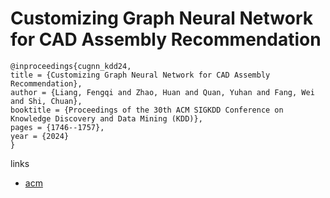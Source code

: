 # Customizing Graph Neural Network for CAD Assembly Recommendation

```
@inproceedings{cugnn_kdd24,
title = {Customizing Graph Neural Network for CAD Assembly Recommendation},
author = {Liang, Fengqi and Zhao, Huan and Quan, Yuhan and Fang, Wei and Shi, Chuan},
booktitle = {Proceedings of the 30th ACM SIGKDD Conference on Knowledge Discovery and Data Mining (KDD)},
pages = {1746--1757},
year = {2024}
}
```

links
- [acm](https://dl.acm.org/doi/10.1145/3637528.3671788)
